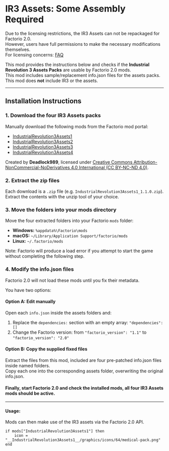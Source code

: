 # IR3 Assets: Some Assembly Required

Due to the licensing restrictions, the IR3 Assets can not be repackaged for Factorio 2.0.  
However, users have full permissions to make the necessary modifications themselves.  
For licensing concerns: [FAQ](https://mods.factorio.com/mod/IR3_Assets_furnaces/faq)  

This mod provides the instructions below and checks if the **Industrial Revolution 3 Assets Packs** are usable by Factorio 2.0 mods.  
This mod includes sample/replacement info.json files for the assets packs.  
This mod does **not** include IR3 or the assets.  

---

## Installation Instructions

### 1. Download the four IR3 Assets packs
Manually download the following mods from the Factorio mod portal:

- [IndustrialRevolution3Assets1](https://mods.factorio.com/download/IndustrialRevolution3Assets1/66c7cf8d97808af868e48f42)
- [IndustrialRevolution3Assets2](https://mods.factorio.com/download/IndustrialRevolution3Assets2/6664773481f4bd54119fb57d)
- [IndustrialRevolution3Assets3](https://mods.factorio.com/download/IndustrialRevolution3Assets3/666477413b1d8acdd4a454e0)
- [IndustrialRevolution3Assets4](https://mods.factorio.com/download/IndustrialRevolution3Assets4/64b1507b806afb95267c2fda)

Created by **Deadlock989**, licensed under [Creative Commons Attribution-NonCommercial-NoDerivatives 4.0 International (CC BY-NC-ND 4.0)](https://creativecommons.org/licenses/by-nc-nd/4.0/).

### 2. Extract the zip files
Each download is a `.zip` file (e.g. `IndustrialRevolution3Assets1_1.1.0.zip`).  
Extract the contents with the unzip tool of your choice.

### 3. Move the folders into your mods directory
Move the four extracted folders into your Factorio `mods` folder:

- **Windows:** `%appdata%\Factorio\mods`
- **macOS:** `~/Library/Application Support/factorio/mods`
- **Linux:** `~/.factorio/mods`

Note: Factorio will produce a load error if you attempt to start the game without completing the following step.

### 4. Modify the info.json files
Factorio 2.0 will not load these mods until you fix their metadata.

You have two options:

#### Option A: Edit manually
Open each `info.json` inside the assets folders and:
1. Replace the `dependencies:` section with an empty array:
   `"dependencies": []`
2. Change the Factorio version:
from
   `"factorio_version": "1.1"`
to
   `"factorio_version": "2.0"`

#### Option B: Copy the supplied fixed files
Extract the files from this mod, included are four pre-patched info.json files inside named folders.  
Copy each one into the corresponding assets folder, overwriting the original info.json.

#### Finally, start Factorio 2.0 and check the installed mods, all four IR3 Assets mods should be active.

---

#### Usage:
Mods can then make use of the IR3 assets via the Factorio 2.0 API.  
```
if mods["IndustrialRevolution3Assets1"] then
    icon = "__IndustrialRevolution3Assets1__/graphics/icons/64/medical-pack.png"
end
```
